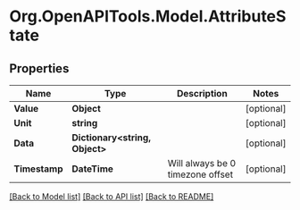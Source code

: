 # Org.OpenAPITools.Model.AttributeState
## Properties

Name | Type | Description | Notes
------------ | ------------- | ------------- | -------------
**Value** | **Object** |  | [optional] 
**Unit** | **string** |  | [optional] 
**Data** | **Dictionary&lt;string, Object&gt;** |  | [optional] 
**Timestamp** | **DateTime** | Will always be 0 timezone offset | [optional] 

[[Back to Model list]](../README.md#documentation-for-models) [[Back to API list]](../README.md#documentation-for-api-endpoints) [[Back to README]](../README.md)

